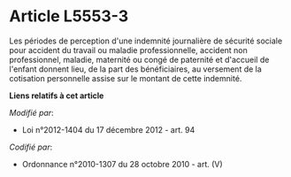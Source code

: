 # Article L5553-3

Les périodes de perception d'une indemnité journalière de sécurité sociale pour accident du travail ou maladie
professionnelle, accident non professionnel, maladie, maternité ou congé de paternité et d'accueil de l'enfant donnent lieu,
de la part des bénéficiaires, au versement de la cotisation personnelle assise sur le montant de cette indemnité.

**Liens relatifs à cet article**

_Modifié par_:

  - Loi n°2012-1404 du 17 décembre 2012 - art. 94

_Codifié par_:

  - Ordonnance n°2010-1307 du 28 octobre 2010 - art. (V)
